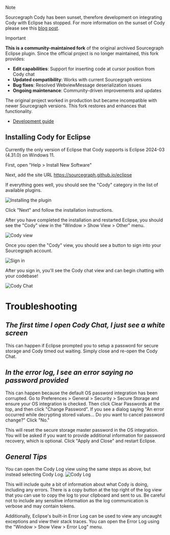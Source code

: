 > [!NOTE]
> Sourcegraph Cody has been sunset, therefore development on integrating Cody with Eclipse has stopped. For more information on the sunset of Cody please see this [blog post](https://sourcegraph.com/blog/changes-to-cody-free-pro-and-enterprise-starter-plans).

> [!IMPORTANT]
> **This is a community-maintained fork** of the original archived Sourcegraph Eclipse plugin. Since the official project is no longer maintained, this fork provides:
> - **Edit capabilities**: Support for inserting code at cursor position from Cody chat
> - **Updated compatibility**: Works with current Sourcegraph versions
> - **Bug fixes**: Resolved WebviewMessage deserialization issues
> - **Ongoing maintenance**: Community-driven improvements and updates
> 
> The original project worked in production but became incompatible with newer Sourcegraph versions. This fork restores and enhances that functionality.


- [Development guide](docs/development.md)

## Installing Cody for Eclipse

Currently the only version of Eclipse that Cody supports is Eclipse 2024-03 (4.31.0) on Windows 11.

First, open "Help > Install New Software"

Next, add the site URL https://sourcegraph.github.io/eclipse

If everything goes well, you should see the "Cody" category in the list of available plugins.

![Installing the plugin](docs/img/install-site-url.png)

Click "Next" and follow the installation instructions.

After you have completed the installation and restarted Eclipse, you should see the "Cody" view in the "Window > Show View > Other" menu.

![Cody view](docs/img/cody-view.png)

Once you open the "Cody" view, you should see a button to sign into your Sourcegraph account.

![Sign in](docs/img/sign-in.png)

After you sign in, you'll see the Cody chat view and can begin chatting with your codebase!

![Cody Chat](docs/img/cody-chat.png)

# Troubleshooting

## _The first time I open Cody Chat, I just see a white screen_

This can happen if Eclipse prompted you to setup a password for secure storage and Cody timed out waiting. Simply close and re-open the Cody Chat.

## _In the error log, I see an error saying no password provided_
This can happen because the default OS password integration has been corrupted. Go to Preferences > General > Security > Secure Storage and ensure your OS integration is checked. Then click Clear Passwords at the top, and then click "Change Password". If you see a dialog saying "An error occurred while decrypting stored values... Do you want to cancel password change?" Click "No."

This will reset the secure storage master password in the OS integration. You will be asked if you want to provide additional information for password recovery, which is optional.
Click "Apply and Close" and restart Eclipse.

## _General Tips_

You can open the Cody Log view using the same steps as above, but instead selecting Cody Log.
![Cody Log](docs/img/cody-log.png)

This will include quite a bit of information about what Cody is doing, including any errors. There is a copy button at the top right of the log view that you can use to copy the log to your clipboard and sent to us. Be careful not to include any sensitive information as the log communication is verbose and may contain tokens.

Additionally, Eclipse's built-in Error Log can be used to view any uncaught exceptions and view their stack traces. You can open the Error Log using the "Window > Show View > Error Log" menu.
